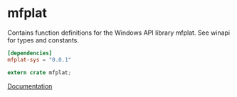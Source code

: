 # mfplat #
Contains function definitions for the Windows API library mfplat. See winapi for types and constants.

```toml
[dependencies]
mfplat-sys = "0.0.1"
```

```rust
extern crate mfplat;
```

[Documentation](https://retep998.github.io/doc/mfplat/)
